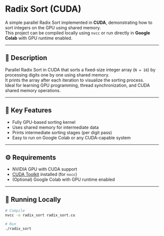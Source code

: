 # Radix Sort (CUDA)

A simple parallel Radix Sort implemented in **CUDA**, demonstrating how to sort integers on the GPU using shared memory.  
This project can be compiled locally using `nvcc` or run directly in **Google Colab** with GPU runtime enabled.

---

## 🧩 Description
Parallel Radix Sort in CUDA that sorts a fixed-size integer array (`N = 16`) by processing digits one by one using shared memory.  
It prints the array after each iteration to visualize the sorting process.  
Ideal for learning GPU programming, thread synchronization, and CUDA shared memory operations.

---

## 🧠 Key Features
- Fully GPU-based sorting kernel  
- Uses shared memory for intermediate data  
- Prints intermediate sorting stages (per digit pass)  
- Easy to run on Google Colab or any CUDA-capable system  

---

## ⚙️ Requirements
- NVIDIA GPU with CUDA support  
- [CUDA Toolkit](https://developer.nvidia.com/cuda-toolkit) installed (for `nvcc`)  
- (Optional) Google Colab with GPU runtime enabled  

---

## 🚀 Running Locally
```bash
# Compile
nvcc -o radix_sort radix_sort.cu

# Run
./radix_sort
